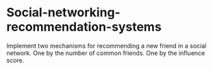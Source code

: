 # Social-networking-recommendation-systems
Implement two mechanisms for recommending a new friend in a social network. One by the number of common friends. One by the influence score.

